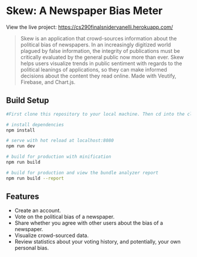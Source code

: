 # Skew: A Newspaper Bias Meter

View the live project: https://cs290finalsnidervanelli.herokuapp.com/

> Skew is an application that crowd-sources information about the political bias of newspapers. In an increasingly digitized world plagued by false information, the integrity of publications must be critically evaluated by the general public now more than ever. Skew helps users visualize trends in public sentiment with regards to the political leanings of applications, so they can make informed decisions about the content they read online.
> Made with Veutify, Firebase, and Chart.js.


## Build Setup

``` bash
#First clone this repository to your local machine. Then cd into the clone's directory and do the following:

# install dependencies
npm install

# serve with hot reload at localhost:8080
npm run dev

# build for production with minification
npm run build

# build for production and view the bundle analyzer report
npm run build --report
```

## Features
- Create an account.<br>
- Vote on the political bias of a newspaper.<br>
- Share whether you agree with other users about the bias of a newspaper.<br>
- Visualize crowd-sourced data.<br>
- Review statistics about your voting history, and potentially, your own personal bias.<br>
